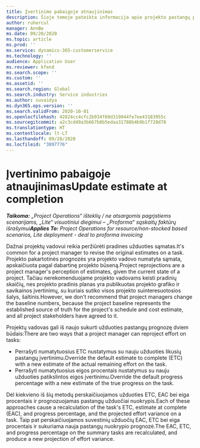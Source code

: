 ```yaml
---
title: Įvertinimo pabaigoje atnaujinimas
description: Šioje temoje pateikta informacija apie projekto pastangų projekcijos naujinimą.
author: ruhercul
manager: AnnBe
ms.date: 09/20/2020
ms.topic: article
ms.prod: ''
ms.service: dynamics-365-customerservice
ms.technology: ''
audience: Application User
ms.reviewer: kfend
ms.search.scope: ''
ms.custom: ''
ms.assetid: ''
ms.search.region: Global
ms.search.industry: Service industries
ms.author: suvaidya
ms.dyn365.ops.version: ''
ms.search.validFrom: 2020-10-01
ms.openlocfilehash: 42824cc4cfc2b934f69d319944fe7ee43183955c
ms.sourcegitcommit: a2c3cd49a3b667b8b5edaa31788b4b9b1f728d78
ms.translationtype: HT
ms.contentlocale: lt-LT
ms.lasthandoff: 09/28/2020
ms.locfileid: "3897776"
---
```

# <a name="update-estimate-at-completion"></a><span data-ttu-id="35cfc-103">Įvertinimo pabaigoje atnaujinimas</span><span class="sxs-lookup"><span data-stu-id="35cfc-103">Update estimate at completion</span></span>

<span data-ttu-id="35cfc-104">_**Taikoma:** „Project Operations“ išteklių / ne atsargomis pagrįstiems scenarijams, „Lite“ visuotiniui diegimui – „Proforma“ sąskaitų faktūrų išrašymui_</span><span class="sxs-lookup"><span data-stu-id="35cfc-104">_**Applies To:** Project Operations for resource/non-stocked based scenarios, Lite deployment - deal to proforma invoicing_</span></span>

<span data-ttu-id="35cfc-105">Dažnai projektų vadovui reikia peržiūrėti pradines užduoties sąmatas.</span><span class="sxs-lookup"><span data-stu-id="35cfc-105">It's common for a project manager to revise the original estimates on a task.</span></span> <span data-ttu-id="35cfc-106">Projekto pakartotinės prognozės yra projekto vadovo numatyta sąmata, apskaičiuota pagal dabartinę projekto būseną.</span><span class="sxs-lookup"><span data-stu-id="35cfc-106">Project reprojections are a project manager's perception of estimates, given the current state of a project.</span></span> <span data-ttu-id="35cfc-107">Tačiau nerekomenduojame projekto vadovams keisti pradinių skaičių, nes projekto pradinis planas yra publikuotas projekto grafiko ir savikainos įvertinimų, su kuriais sutiko visos projekto suinteresuotosios šalys, šaltinis.</span><span class="sxs-lookup"><span data-stu-id="35cfc-107">However, we don't recommend that project managers change the baseline numbers, because the project baseline represents the established source of truth for the project's schedule and cost estimate, and all project stakeholders have agreed to it.</span></span>

<span data-ttu-id="35cfc-108">Projektų vadovas gali iš naujo sukurti užduoties pastangų prognozę dviem būdais:</span><span class="sxs-lookup"><span data-stu-id="35cfc-108">There are two ways that a project manager can reproject effort on tasks:</span></span>

- <span data-ttu-id="35cfc-109">Perrašyti numatytuosius ETC nustatymus su nauju užduoties likusių pastangų įvertinimu.</span><span class="sxs-lookup"><span data-stu-id="35cfc-109">Override the default estimate to complete (ETC) with a new estimate of the actual remaining effort on the task.</span></span> 
- <span data-ttu-id="35cfc-110">Perrašyti numatytuosius eigos procentais nustatymus su nauju užduoties patikslintos eigos įvertinimu.</span><span class="sxs-lookup"><span data-stu-id="35cfc-110">Override the default progress percentage with a new estimate of the true progress on the task.</span></span>

<span data-ttu-id="35cfc-111">Dėl kiekvieno iš šių metodų perskaičiuojamos užduoties ETC, EAC bei eiga procentais ir prognozuojamas pastangų užduočiai nuokrypis.</span><span class="sxs-lookup"><span data-stu-id="35cfc-111">Each of these approaches cause a recalculation of the task's ETC, estimate at complete (EAC), and progress percentage, and the projected effort variance on a task.</span></span> <span data-ttu-id="35cfc-112">Taip pat perskaičiuojamos suvestinių užduočių EAC, ETC bei eiga procentais ir sukuriama nauja pastangų nuokrypio prognozė.</span><span class="sxs-lookup"><span data-stu-id="35cfc-112">The EAC, ETC, and progress percentage on the summary tasks are recalculated, and produce a new projection of effort variance.</span></span>
